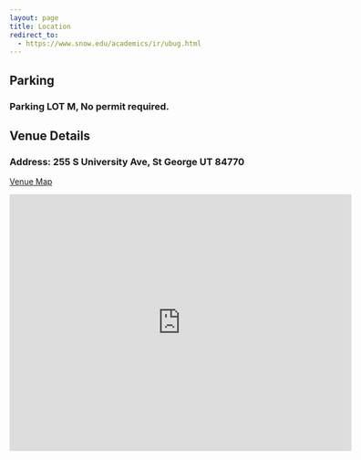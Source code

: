 ```yaml
---
layout: page
title: Location
redirect_to:
  - https://www.snow.edu/academics/ir/ubug.html
---
```




## <i class="fa fa-car"></i> Parking

### Parking LOT M, No permit required.

## <i class="fa fa-building-o"></i> Venue Details

### Address: 255 S University Ave, St George UT 84770
<p class="lead"><a href="/img/ubug-2015.pdf"><i class="fa fa-map-marker"></i> Venue Map</a></p>

<iframe src="https://www.google.com/maps/embed/v1/place?key=AIzaSyBeveIYSwc72R0ydG0JbLSuq2gM9s4aAzM&q=Holland+Centennial+Commons,+S+900+E,+St+George,+UT+84770" width="600" height="450" frameborder="0" style="border:0"></iframe>





